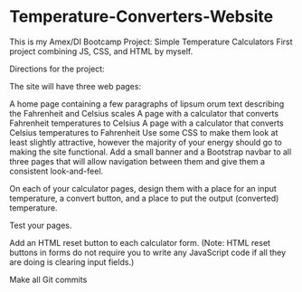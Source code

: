 # Temperature-Converters-Website
This is my Amex/DI Bootcamp Project: Simple Temperature Calculators 
First project combining JS, CSS, and HTML by myself.

Directions for the project:


The site will have three web pages:

A home page containing a few paragraphs of lipsum orum text describing the Fahrenheit and Celsius scales
A page with a calculator that converts Fahrenheit temperatures to Celsius
A page with a calculator that converts Celsius temperatures to Fahrenheit
Use some CSS to make them look at least slightly attractive, however the majority of your energy should go to making the site functional.
Add a small banner and a Bootstrap navbar to all three pages that will allow navigation between them and give them a consistent look-and-feel.

On each of your calculator pages, design them with a place for an input temperature, a convert button, and a place to put the output (converted) temperature. 

Test your pages.

Add an HTML reset button to each calculator form. (Note:  HTML reset buttons in forms do not require you to write any JavaScript code if all they are doing is clearing input fields.)

Make all Git commits
 

